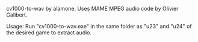 cv1000-to-wav by alamone.  Uses MAME MPEG audio code by Olivier Galibert.

Usage: Run "cv1000-to-wav.exe" in the same folder as "u23" and "u24" of the desired game to extract audio.
